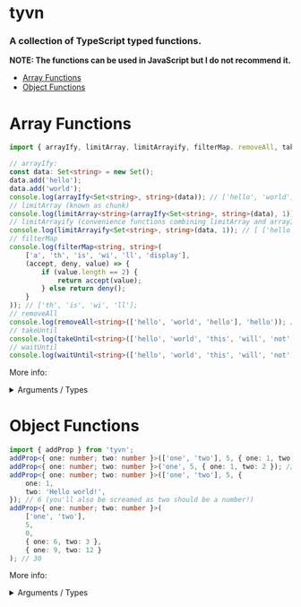 # tyvn

### A collection of TypeScript typed functions.

**NOTE: The functions can be used in JavaScript but I do not recommend it.**

- [Array Functions](#array-functions)
- [Object Functions](#object-functions)

# Array Functions

```ts
import { arrayIfy, limitArray, limitArrayify, filterMap. removeAll, takeUntil, waitUntil } from 'tyvn';

// arrayIfy:
const data: Set<string> = new Set();
data.add('hello');
data.add('world');
console.log(arrayIfy<Set<string>, string>(data)); // ['hello', 'world'];
// limitArray (known as chunk)
console.log(limitArray<string>(arrayIfy<Set<string>, string>(data), 1)); // [ [ 'hello' ], [ 'world' ] ]
// limitArrayify (convenience functions combining limitArray and arrayIfy)
console.log(limitArrayify<Set<string>, string>(data, 1)); // [ ['hello'], ['world'] ]
// filterMap
console.log(filterMap<string, string>(
	['a', 'th', 'is', 'wi', 'll', 'display'],
	(accept, deny, value) => {
		if (value.length == 2) {
			return accept(value);
		} else return deny();
	}
)); // ['th', 'is', 'wi', 'll'];
// removeAll
console.log(removeAll<string>(['hello', 'world', 'hello'], 'hello')); // ['world'];
// takeUntil
console.log(takeUntil<string>(['hello', 'world', 'this', 'will', 'not', 'be', 'displayed'], (value: string, index: number) => index < 2)); // ['hello', 'world']
// waitUntil
console.log(waitUntil<string>(['hello', 'world', 'this', 'will', 'not', 'be', 'displayed'], (value: string, index: number) => index > 2)); // ['hello', 'world', 'this']
```

More info:

<details>
<summary>Arguments / Types</summary>

- - - : Typed argument, ie T/R
- - : Param

- arrayIfy: Turn Objects / Class' / other stuff into an Array.
- - - T: Type that will be expected for the input argument
- - - R: Type that the array should expect to return.
- - input: T: Something inputted. Must have same type as T.

- limitArray: "Chunk" an array into smaller arrays with a maximum length.
- - - R: Expected type for the Array. Do not wrap inside Array<> unless the input is an Array inside an Array.
- - arr: Array&lt;R&gt;: Input. Must be an array of the type you specified.
- - length: number: What the max length of each sub array is.

- limitArrayify: Convenience function. Joins limitArray and arrayIfy togethor.
- - - T: Type that will be expected for the input argument
- - - R: Type that the array should expect to return.
- - input: T: Something inputted. Must have same type as T.
- - length: number: What the max length of each sub array is.
- filterMap: Filter & map merged into one function.
- - - T: Type of the array that'll be inputted.
- - - R: The type you want the return array to be.
- - arr: Array&lt;T&gt; The input array. Must be the same type as T
- - filter: FilterFn&lt;T,R&gt;: The filter function. Looks like so: `(accept, deny, value, index, array)`
- removeAll: Remove all elements from an Array that are equal to the specified param.
- - - T: The type of the array that will be inputted. Also applies for the value to filter out.
- - arr: Array&lt;T&gt;: The input array. Must be an array of T
- - value: T: The value to filter out. Must be the same as T.
- takeUntil: Map through an Array until the specified function returns false.
- - - T: The type of the array that will be inputted.
- - arr: Array&lt;T&gt;: The inputted array. Must be a type of T.
- - until: UntilFn&lt;T&gt;: The function to decide whether or not to stop adding values to the final array. Looks like so: `(value, index, array)`
- waitUntil: Map through an Array until the specified function returns true.
- - - T: The type of the array that will be inputted.
- - arr: Array&lt;T&gt;: The inputted array. Must be a type of T.
- - until: UntilFn&lt;T&gt;: The function to decide whether or not to stop adding values to the final array. Looks like so: `(value, index, array)`
  </details>

# Object Functions

```typescript
import { addProp } from 'tyvn';
addProp<{ one: number; two: number }>(['one', 'two'], 5, { one: 1, two: 2 }); // 3
addProp<{ one: number; two: number }>('one', 5, { one: 1, two: 2 }); // 1
addProp<{ one: number; two: number }>(['one', 'two'], 5, {
	one: 1,
	two: 'Hello world!',
}); // 6 (you'll also be screamed as two should be a number!)
addProp<{ one: number; two: number }>(
	['one', 'two'],
	5,
	0,
	{ one: 6, two: 3 },
	{ one: 9, two: 12 }
); // 30
```

More info:

<details>
<summary>Arguments / Types</summary>

- - - : Typed argument, ie T/R
- - : Param

- addProp: Add properties togethor on objects inputted that will calculate a final sum. Supports default values.
- - - T: Type of the inputs that will be inputted.
- - prop: keyof&lt;T&gt; | Array&lt;keyof&lt;T&gt;&gt;: Properties to be accounted for when adding up the numbers
- - defaultValue: number: The default value that'll be added to the result if either the value on one of the inputs is not a number / doesn't exist.
- - startValue: number: The base value.
- - ...inputs: Array&lt;T|Readonly&lt;T&gt;&gt; The inputs. It's a sweeper so as many as you'd like can be added. Note that it has to be relatable to T. Either Readonly or an instance of the interface provided.
  </details>
